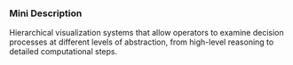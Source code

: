 ### Mini Description

Hierarchical visualization systems that allow operators to examine decision processes at different levels of abstraction, from high-level reasoning to detailed computational steps.
